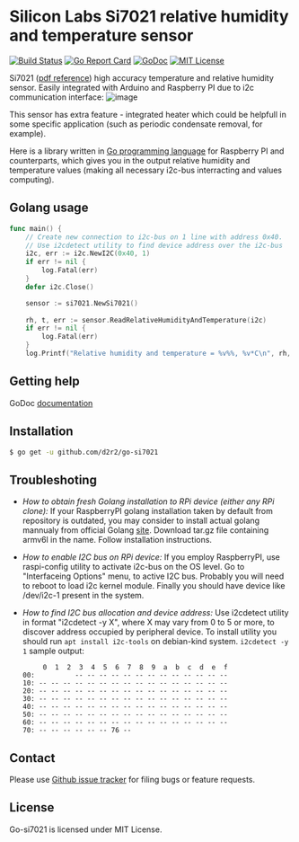 Silicon Labs Si7021 relative humidity and temperature sensor
============================================================

[![Build Status](https://travis-ci.org/d2r2/go-si7021.svg?branch=master)](https://travis-ci.org/d2r2/go-si7021)
[![Go Report Card](https://goreportcard.com/badge/github.com/d2r2/go-si7021)](https://goreportcard.com/report/github.com/d2r2/go-si7021)
[![GoDoc](https://godoc.org/github.com/d2r2/go-si7021?status.svg)](https://godoc.org/github.com/d2r2/go-si7021)
[![MIT License](http://img.shields.io/badge/License-MIT-yellow.svg)](./LICENSE)

Si7021 ([pdf reference](https://raw.github.com/d2r2/go-si7021/master/docs/Si7021-A20.pdf)) high accuracy temperature and relative humidity sensor. Easily integrated with Arduino and Raspberry PI due to i2c communication interface:
![image](https://raw.github.com/d2r2/go-si7021/master/docs/Si7021_GY-21.jpg)

This sensor has extra feature - integrated heater which could be helpfull in some specific application (such as periodic condensate removal, for example).

Here is a library written in [Go programming language](https://golang.org/) for Raspberry PI and counterparts, which gives you in the output relative humidity and temperature values (making all necessary i2c-bus interracting and values computing).

Golang usage
------------


```go
func main() {
	// Create new connection to i2c-bus on 1 line with address 0x40.
	// Use i2cdetect utility to find device address over the i2c-bus
	i2c, err := i2c.NewI2C(0x40, 1)
	if err != nil {
		log.Fatal(err)
	}
	defer i2c.Close()

	sensor := si7021.NewSi7021()
	
	rh, t, err := sensor.ReadRelativeHumidityAndTemperature(i2c)
	if err != nil {
		log.Fatal(err)
	}
	log.Printf("Relative humidity and temperature = %v%%, %v*C\n", rh, t)
```


Getting help
------------

GoDoc [documentation](http://godoc.org/github.com/d2r2/go-si7021)

Installation
------------

```bash
$ go get -u github.com/d2r2/go-si7021
```

Troubleshoting
--------------

- *How to obtain fresh Golang installation to RPi device (either any RPi clone):*
If your RaspberryPI golang installation taken by default from repository is outdated, you may consider
to install actual golang mannualy from official Golang [site](https://golang.org/dl/). Download
tar.gz file containing armv6l in the name. Follow installation instructions.

- *How to enable I2C bus on RPi device:*
If you employ RaspberryPI, use raspi-config utility to activate i2c-bus on the OS level.
Go to "Interfaceing Options" menu, to active I2C bus.
Probably you will need to reboot to load i2c kernel module.
Finally you should have device like /dev/i2c-1 present in the system.

- *How to find I2C bus allocation and device address:*
Use i2cdetect utility in format "i2cdetect -y X", where X may vary from 0 to 5 or more,
to discover address occupied by peripheral device. To install utility you should run
`apt install i2c-tools` on debian-kind system. `i2cdetect -y 1` sample output:
	```
	     0  1  2  3  4  5  6  7  8  9  a  b  c  d  e  f
	00:          -- -- -- -- -- -- -- -- -- -- -- -- --
	10: -- -- -- -- -- -- -- -- -- -- -- -- -- -- -- --
	20: -- -- -- -- -- -- -- -- -- -- -- -- -- -- -- --
	30: -- -- -- -- -- -- -- -- -- -- -- -- -- -- -- --
	40: -- -- -- -- -- -- -- -- -- -- -- -- -- -- -- --
	50: -- -- -- -- -- -- -- -- -- -- -- -- -- -- -- --
	60: -- -- -- -- -- -- -- -- -- -- -- -- -- -- -- --
	70: -- -- -- -- -- -- 76 --    
	```

Contact
-------

Please use [Github issue tracker](https://github.com/d2r2/go-si7021/issues) for filing bugs or feature requests.


License
-------

Go-si7021 is licensed under MIT License.
